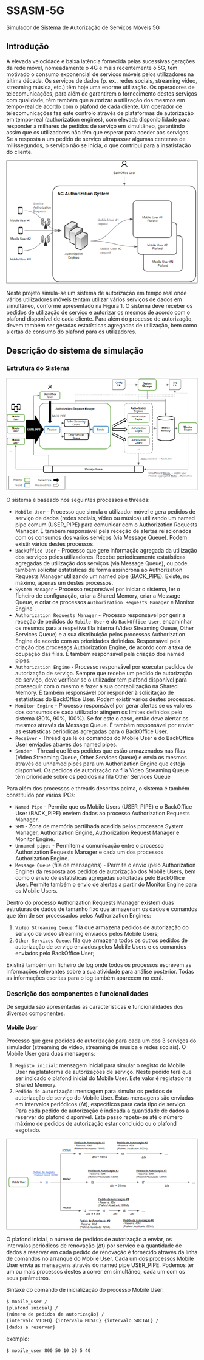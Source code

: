 # SSASM-5G

Simulador de Sistema de Autorização de Serviços Móveis 5G

## Introdução

A elevada velocidade e baixa latência fornecida pelas sucessivas gerações da rede móvel, nomeadamente o 4G e mais recentemente o 5G, tem motivado o consumo exponencial de serviços móveis pelos utilizadores na última década. Os serviços de dados (p. ex., redes sociais, streaming vídeo, streaming música, etc.) têm hoje uma enorme utilização. Os operadores de telecomunicações, para além de garantirem o fornecimento destes serviços com qualidade, têm também que autorizar a utilização dos mesmos em tempo-real de acordo com o plafond de cada cliente. Um operador de telecomunicações faz este controlo através de plataformas de autorização em tempo-real (authorization engines), com elevada disponibilidade para responder a milhares de pedidos de serviço em simultâneo, garantindo assim que os utilizadores não têm que esperar para aceder aos serviços. Se a resposta a um pedido de serviço ultrapassar algumas centenas de milissegundos, o serviço não se inicia, o que contribui para a insatisfação do cliente.

![Simulador de Sistema de autorização de Serviços Móveis 5G](assets/5G-mobile-services-authorization-system-simulator.png)

Neste projeto simula-se um sistema de autorização em tempo real onde vários utilizadores móveis tentam utilizar vários serviços de dados em simultâneo, conforme apresentado na Figura 1. O sistema deve receber os pedidos de utilização de serviço e autorizar os mesmos de acordo com o plafond disponível de cada cliente. Para além do processo de autorização, devem também ser geradas estatísticas agregadas de utilização, bem como alertas de consumo do plafond para os utilizadores.

## Descrição do sistema de simulação

### Estrutura do Sistema

![Arquitetura técnica do simulador](assets/technical-architecture-of-the-simulator.png)

O sistema é baseado nos seguintes processos e threads: 

- `Mobile User` - Processo que simula o utilizador móvel e gera pedidos de serviço de dados (redes sociais, vídeo ou música) utilizando um named pipe comum (USER_PIPE) para comunicar com o Authorization Requests Manager. É também responsável pela receção de alertas relacionados com os consumos dos vários serviços (via Message Queue). Podem existir vários destes processos.
- `BackOffice User` - Processo que gere informação agregada da utilização dos serviços pelos utilizadores. Recebe periodicamente estatísticas agregadas de utilização dos serviços (via Message Queue), ou pode também solicitar estatísticas de forma assíncrona ao Authorization Requests Manager utilizando um named pipe (BACK_PIPE). Existe, no máximo, apenas um destes processos.
- `System Manager` - Processo responsável por iniciar o sistema, ler o ficheiro de configuração, criar a Shared Memory, criar a Message Queue, e criar os processos `Authorization Requests Manager` e Monitor Engine`.
- `Authorization Requests Manager` - Processo responsável por gerir a receção de pedidos do `Mobile User` e do `BackOffice User`, encaminhar os mesmos para a respetiva fila interna (Video Streaming Queue, Other Services Queue) e a sua distribuição pelos processos Authorization Engine de acordo com as prioridades definidas. Responsável pela criação dos processos Authorization Engine, de acordo com a taxa de ocupação das filas. É também responsável pela criação dos named pipes.
- `Authorization Engine` - Processo responsável por executar pedidos de autorização de serviço. Sempre que recebe um pedido de autorização de serviço, deve verificar se o utilizador tem plafond disponível para prosseguir com o mesmo e fazer a sua contabilização na Shared Memory. É também responsável por responder à solicitação de estatísticas do BackOffice User. Podem existir vários destes processos.
- `Monitor Engine` - Processo responsável por gerar alertas se os valores dos consumos de cada utilizador atingem os limites definidos pelo sistema (80%, 90%, 100%). Se for este o caso, então deve alertar os mesmos através da Message Queue. É também responsável por enviar as estatísticas periódicas agregadas para o BackOffice User. 
- `Receiver` - Thread que lê os comandos do Mobile User e do BackOffice User enviados através dos named pipes.
- `Sender` - Thread que lê os pedidos que estão armazenados nas filas (Video Streaming Queue, Other Services Queue) e envia os mesmos através de unnamed pipes para um Authorization Engine que esteja disponível. Os pedidos de autorização na fila Video Streaming Queue têm prioridade sobre os pedidos na fila Other Services Queue

Para além dos processos e threads descritos acima, o sistema é também constituído por vários IPCs:

- `Named Pipe` - Permite que os Mobile Users (USER_PIPE) e o BackOffice User (BACK_PIPE) enviem dados ao processo Authorization Requests Manager.
- `SHM` - Zona de memória partilhada acedida pelos processos System Manager, Authorization Engine, Authorization Request Manager e Monitor Engine.
- `Unnamed pipes` - Permitem a comunicação entre o processo Authorization Requests Manager e cada um dos processos Authorization Engine. 
- `Message Queue` (fila de mensagens) - Permite o envio (pelo Authorization Engine) da resposta aos pedidos de autorização dos Mobile Users, bem como o envio de estatísticas agregadas solicitadas pelo BackOffice User. Permite também o envio de alertas a partir do Monitor Engine para os Mobile Users.

Dentro do processo Authorization Requests Manager existem duas estruturas de
dados de tamanho fixo que armazenam os dados e comandos que têm de ser
processados pelos Authorization Engines:

1. `Video Streaming Queue`: fila que armazena pedidos de autorização do serviço de vídeo streaming enviados pelos Mobile Users;
2. `Other Services Queue`: fila que armazena todos os outros pedidos de autorização de serviço enviados pelos Mobile Users e os comandos enviados pelo BackOffice User;

Existirá também um ficheiro de log onde todos os processos escrevem as informações relevantes sobre a sua atividade para análise posterior. Todas as informações escritas para o log também aparecem no ecrã.

### Descrição dos componentes e funcionalidades

De seguida são apresentadas as características e funcionalidades dos diversos componentes.

#### Mobile User

Processo que gera pedidos de autorização para cada um dos 3 serviços do simulador (streaming de vídeo, streaming de música e redes sociais). O Mobile User gera duas mensagens:

1. `Registo inicial`: mensagem inicial para simular o registo do Mobile User na plataforma de autorizações de serviço. Neste pedido terá que ser indicado o plafond inicial do Mobile User. Este valor é registado na Shared Memory.
2. `Pedido de autorização`: mensagem para simular os pedidos de autorização de serviço do Mobile User. Estas mensagens são enviadas em intervalos periódicos (Δt), específicos para cada tipo de serviço. Para cada pedido de autorização é indicada a quantidade de dados a reservar do plafond disponível. Este passo repete-se até o número máximo de pedidos de autorização estar concluído ou o plafond esgotado.

![Funcionamento do Mobile User](assets/mobile-user-functioning.png)

O plafond inicial, o número de pedidos de autorização a enviar, os intervalos periódicos de renovação (Δt) por serviço e a quantidade de dados a reservar em cada pedido de renovação é fornecido através da linha de comandos no arranque do Mobile User. Cada um dos processos Mobile User envia as mensagens através do named pipe USER_PIPE. Podemos ter um ou mais processos destes a correr em simultâneo, cada um com os seus parâmetros.

Sintaxe do comando de inicialização do processo Mobile User:

```sh
$ mobile_user / 
{plafond inicial} / 
{número de pedidos de autorização} / 
{intervalo VIDEO} {intervalo MUSIC} {intervalo SOCIAL} / 
{dados a reservar}
```

exemplo:

```sh
$ mobile_user 800 50 10 20 5 40 
```
